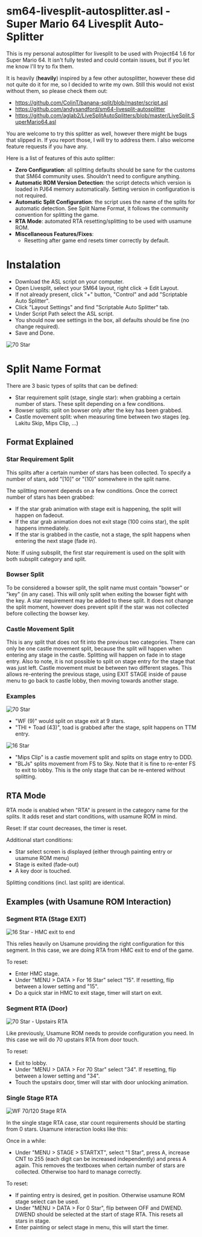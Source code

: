 sm64-livesplit-autosplitter.asl - Super Mario 64 Livesplit Auto-Splitter
========================================================================

This is my personal autosplitter for livesplit to be used with Project64 1.6 for Super Mario 64. It isn't fully tested
and could contain issues, but if you let me know I'll try to fix them.

It is heavily (**heavily**) inspired by a few other autosplitter, however these did not quite do it for me, so I decided
to write my own. Still this would not exist without them, so please check them out:

- https://github.com/ColinT/banana-split/blob/master/script.asl
- https://github.com/andysandford/sm64-livesplit-autosplitter
- https://github.com/aglab2/LiveSplitAutoSplitters/blob/master/LiveSplit.SuperMario64.asl

You are welcome to try this splitter as well, however there might be bugs that slipped in. If you report those, I will try to address
them. I also welcome feature requests if you have any.

Here is a list of features of this auto splitter:
 
- **Zero Configuration**: all splitting defaults should be sane for the customs that SM64 community uses. Shouldn't need to configure anything.
- **Automatic ROM Version Detection**: the script detects which version is loaded in PJ64 memory automatically. Setting version in configuration is not required.
- **Automatic Split Configuration**: the script uses the name of the splits for automatic detection. See Split Name Format, it
	follows the community convention for splitting the game.
- **RTA Mode**: automated RTA resetting/splitting to be used with usamune ROM.
- **Miscellaneous Features/Fixes**:
    - Resetting after game end resets timer correctly by default.

# Instalation

- Download the ASL script on your computer.
- Open Livesplit, select your SM64 layout, right click -> Edit Layout.
- If not already present, click "+" button, "Control" and add "Scriptable Auto Splitter".
- Click "Layout Settings" and find "Scriptable Auto Splitter" tab.
- Under Script Path select the ASL script.
- You should now see settings in the box, all defaults should be fine (no change required).
- Save and Done.

![70 Star](./images/settings.jpg)

# Split Name Format

There are 3 basic types of splits that can be defined:

- Star requirement split (stage, single star): when grabbing a certain number of stars. These split depending on a few conditions.
- Bowser splits: split on bowser only after the key has been grabbed.
- Castle movement split: when measuring time between two stages (eg. Lakitu Skip, Mips Clip, ...)

## Format Explained

### Star Requirement Split

This splits after a certain number of stars has been collected. To specify a number of stars, add "\[10\]" or "(10)" somewhere in the split name.

The splitting moment depends on a few conditions. Once the correct number of stars has been grabbed:

- If the star grab animation with stage exit is happening, the split will happen on fadeout.
- If the star grab animation does not exit stage (100 coins star), the split happens immediately.
- If the star is grabbed in the castle, not a stage, the split happens when entering the next stage (fade in).

Note: If using subsplit, the first star requirement is used on the split with both subsplit category and split. 

### Bowser Split

To be considered a bowser split, the split name must contain "bowser" or "key" (in any case). This will only split when exiting the bowser
fight with the key. A star requirement may be added to these split. It does not change the split moment, however does prevent split if
the star was not collected before collecting the bowser key.

### Castle Movement Split

This is any split that does not fit into the previous two categories. There can only be one castle movement split, because the split will happen when
entering any stage in the castle. Splitting will happen on fade in to stage entry. Also to note, it is not possible to split on stage entry for the
stage that was just left. Castle movement must be between two different stages. This allows re-entering the previous stage, using EXIT STAGE inside
of pause menu to go back to castle lobby, then moving towards another stage.

### Examples

![70 Star](./images/70_star.jpg)

- "WF (9)" would split on stage exit at 9 stars.
- "THI + Toad (43)", toad is grabbed after the stage, split happens on TTM entry.

![16 Star](./images/16_star.jpg)

- "Mips Clip" is a castle movement split and splits on stage entry to DDD.
- "BLJs" splits movement from FS to Sky. Note that it is fine to re-enter FS to exit to lobby.
	This is the only stage that can be re-entered without splitting.

RTA Mode
--------

RTA mode is enabled when "RTA" is present in the category name for the splits. It adds reset and start conditions, with usamune ROM in mind.

Reset: If star count decreases, the timer is reset.

Additional start conditions:

- Star select screen is displayed (either through painting entry or usamune ROM menu)
- Stage is exited (fade-out)
- A key door is touched.
	
Splitting conditions (incl. last split) are identical.

## Examples (with Usamune ROM Interaction)

### Segment RTA (Stage EXIT)

![16 Star - HMC exit to end](./images/segment_rta_exit.jpg)

This relies heavily on Usamune providing the right configuration for this segment. In this case, we are doing RTA from HMC exit
to end of the game.

To reset:

- Enter HMC stage.
- Under "MENU > DATA > For 16 Star" select "15". If resetting, flip between a lower setting and "15".
- Do a quick star in HMC to exit stage, timer will start on exit.

### Segment RTA (Door)

![70 Star - Upstairs RTA](./images/segment_rta_door.jpg)

Like previously, Usamune ROM needs to provide configuration you need. In this case we will do 70 upstairs RTA from door touch.

To reset:

- Exit to lobby.
- Under "MENU > DATA > For 70 Star" select "34". If resetting, flip between a lower setting and "34".
- Touch the upstairs door, timer will star with door unlocking animation.

### Single Stage RTA

![WF 70/120 Stage RTA](./images/stage_rta.jpg)

In the single stage RTA case, star count requirements should be starting from 0 stars. Usamune interaction looks like this:

Once in a while:

- Under "MENU > STAGE > STARTXT", select "1 Star", press A, increase CNT to 255 (each digit can be increased independently) and
  press A again. This removes the textboxes when certain number of stars are collected. Otherwise too hard to manage correctly.

To reset:

- If painting entry is desired, get in position. Otherwise usamune ROM stage select can be used.
- Under "MENU > DATA > For 0 Star", flip between OFF and DWEND. DWEND should be selected at the start of stage RTA. This resets all stars in stage.
- Enter painting or select stage in menu, this will start the timer.